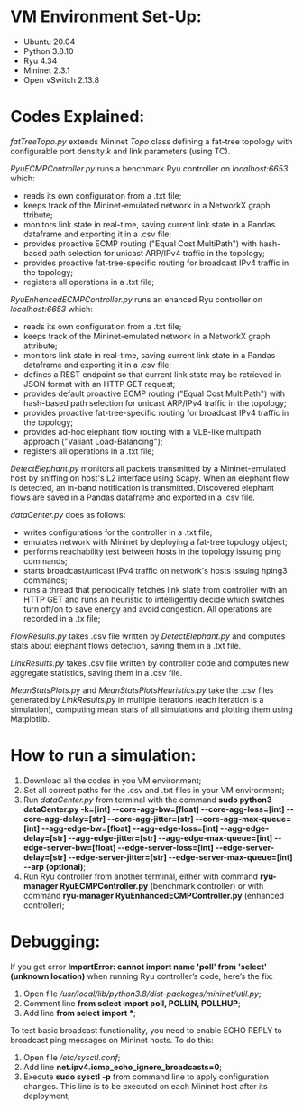 # VM Environment Set-Up:
- Ubuntu 20.04
- Python 3.8.10
- Ryu 4.34
- Mininet 2.3.1
- Open vSwitch 2.13.8


# Codes Explained:

*fatTreeTopo.py* extends Mininet *Topo* class defining a fat-tree topology with configurable port density *k* and link parameters (using TC).

*RyuECMPController.py* runs a benchmark Ryu controller on *localhost:6653* which:
- reads its own configuration from a .txt file;
- keeps track of the Mininet-emulated network in a NetworkX graph ttribute;
- monitors link state in real-time, saving current link state in a Pandas dataframe and exporting it in a .csv file;
- provides proactive ECMP routing ("Equal Cost MultiPath") with hash-based path selection for unicast ARP/IPv4 traffic in the topology;
- provides proactive fat-tree-specific routing for broadcast IPv4 traffic in the topology;
- registers all operations in a .txt file;

*RyuEnhancedECMPController.py* runs an ehanced Ryu controller on *localhost:6653* which:
- reads its own configuration from a .txt file;
- keeps track of the Mininet-emulated network in a NetworkX graph attribute;
- monitors link state in real-time, saving current link state in a Pandas dataframe and exporting it in a .csv file;
- defines a REST endpoint so that current link state may be retrieved in JSON format with an HTTP GET request;
- provides default proactive ECMP routing ("Equal Cost MultiPath") with hash-based path selection for unicast ARP/IPv4 traffic in the topology;
- provides proactive fat-tree-specific routing for broadcast IPv4 traffic in the topology;
- provides ad-hoc elephant flow routing with a VLB-like multipath approach ("Valiant Load-Balancing"); 
- registers all operations in a .txt file;

*DetectElephant.py* monitors all packets transmitted by a Mininet-emulated host by sniffing on host's L2 interface using Scapy. When an elephant flow is detected, an in-band notification is transmitted.
Discovered elephant flows are saved in a Pandas dataframe and exported in a .csv file.

*dataCenter.py* does as follows:
- writes configurations for the controller in a .txt file;
- emulates network with Mininet by deploying a fat-tree topology object;
- performs reachability test between hosts in the topology issuing ping commands;
- starts broadcast/unicast IPv4 traffic on network's hosts issuing hping3 commands;
- runs a thread that periodically fetches link state from controller with an HTTP GET and runs an heuristic to intelligently decide which switches turn off/on to save energy and avoid congestion. All operations are recorded in a .tx file;

*FlowResults.py* takes .csv file written by *DetectElephant.py* and computes stats about elephant flows detection, saving them in a .txt file.

*LinkResults.py* takes .csv file written by controller code and computes new aggregate statistics, saving them in a .csv file.

*MeanStatsPlots.py* and *MeanStatsPlotsHeuristics.py* take the .csv files generated by *LinkResults.py* in multiple iterations (each iteration is a simulation), computing mean stats of all simulations and plotting them using Matplotlib.

# How to run a simulation:
1) Download all the codes in you VM environment;
2) Set all correct paths for the .csv and .txt files in your VM environment;
3) Run *dataCenter.py* from terminal with the command **sudo python3 dataCenter.py -k=[int] --core-agg-bw=[float] --core-agg-loss=[int] --core-agg-delay=[str] --core-agg-jitter=[str] --core-agg-max-queue=[int] --agg-edge-bw=[float] --agg-edge-loss=[int]  --agg-edge-delay=[str] --agg-edge-jitter=[str]  --agg-edge-max-queue=[int] --edge-server-bw=[float] --edge-server-loss=[int]  --edge-server-delay=[str] --edge-server-jitter=[str]  --edge-server-max-queue=[int] --arp (optional)**;
4) Run Ryu controller from another terminal, either with command **ryu-manager RyuECMPController.py** (benchmark controller) or with command **ryu-manager RyuEnhancedECMPController.py** (enhanced controller);

# Debugging:
If you get error **ImportError: cannot import name 'poll' from 'select' (unknown location)** when running Ryu controller’s code, here’s the fix:
1) Open file */usr/local/lib/python3.8/dist-packages/mininet/util.py*;
1) Comment line **from select import poll, POLLIN, POLLHUP**;
2) Add line **from select import \***;

To test basic broadcast functionality, you need to enable ECHO REPLY to broadcast ping messages on Mininet hosts. To do this:
1) Open file */etc/sysctl.conf*;
2) Add line **net.ipv4.icmp_echo_ignore_broadcasts=0**;
3) Execute **sudo sysctl -p** from command line to apply configuration changes. This line is to be executed on each Mininet host after its deployment;
